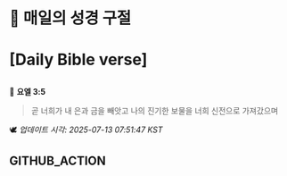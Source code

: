 # 🙏 매일의 성경 구절
# [Daily Bible verse]
##
<!-- START_BIBLE_VERSE -->
📖 **요엘 3:5**
> 곧 너희가 내 은과 금을 빼앗고 나의 진기한 보물을 너희 신전으로 가져갔으며

🕊️ _업데이트 시각: 2025-07-13 07:51:47 KST_
  <!-- END_BIBLE_VERSE -->
## GITHUB_ACTION
